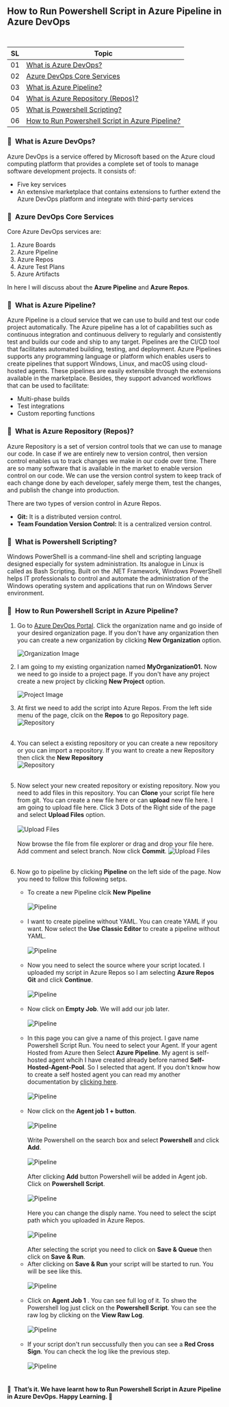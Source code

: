 ## <p align=left>How to Run Powershell Script in Azure Pipeline in Azure DevOps <br> <br> </p>
| **SL** | **Topic** |
| --- | --- |
| 01 | [What is Azure DevOps?](#01) |
| 02 | [Azure DevOps Core Services](#02) |
| 03 | [What is Azure Pipeline?](#03) |
| 04 | [What is Azure Repository (Repos)?](#04) |
| 05 | [What is Powershell Scripting?](#05) |
| 06 | [How to Run Powershell Script in Azure Pipeline?](#06) |

### <a name="01">:diamond_shape_with_a_dot_inside: &nbsp;What is Azure DevOps?</a> 
Azure DevOps is a service offered by Microsoft based on the Azure cloud computing platform that provides a complete set of tools to manage software development projects. It consists of:
- Five key services
- An extensive marketplace that contains extensions to further extend the Azure DevOps platform and integrate with third-party services

### <a name="02">:diamond_shape_with_a_dot_inside: &nbsp;Azure DevOps Core Services</a>
Core Azure DevOps services are:
1. Azure Boards
2. Azure Pipeline
3. Azure Repos
4. Azure Test Plans
5. Azure Artifacts

In here I will discuss about the **Azure Pipeline** and **Azure Repos**.
### <a name="03">:diamond_shape_with_a_dot_inside: &nbsp;What is Azure Pipeline?</a>
Azure Pipeline is a cloud service that we can use to build and test our code project automatically. The Azure pipeline has a lot of capabilities such as continuous integration and continuous delivery to regularly and consistently test and builds our code and ship to any target.
Pipelines are the CI/CD tool that facilitates automated building, testing, and deployment. Azure Pipelines supports any programming language or platform which enables users to create pipelines that support Windows, Linux, and macOS using cloud-hosted agents.
These pipelines are easily extensible through the extensions available in the marketplace. Besides, they support advanced workflows that can be used to facilitate:
- Multi-phase builds
- Test integrations
- Custom reporting functions

### <a name="04">:diamond_shape_with_a_dot_inside: &nbsp;What is Azure Repository (Repos)?</a>
Azure Repository is a set of version control tools that we can use to manage our code. In case if we are entirely new to version control, then version control enables us to track changes we make in our code over time. There are so many software that is available in the market to enable version control on our code. We can use the version control system to keep track of each change done by each developer, safely merge them, test the changes, and publish the change into production.

There are two types of version control in Azure Repos.
- **Git:** It is a distributed version control.
- **Team Foundation Version Control:** It is a centralized version control.

### <a name="05">:diamond_shape_with_a_dot_inside: &nbsp;What is Powershell Scripting?</a>
Windows PowerShell is a command-line shell and scripting language designed especially for system administration. Its analogue in Linux is called as Bash Scripting. Built on the .NET Framework, Windows PowerShell helps IT professionals to control and automate the administration of the Windows operating system and applications that run on Windows Server environment.

### <a name="06">:diamond_shape_with_a_dot_inside: &nbsp;How to Run Powershell Script in Azure Pipeline?</a>
1. Go to [Azure DevOps Portal](https://dev.azure.com/). Click the organization name and go inside of your desired organization page. 
If you don't have any organization then you can create a new organization by clicking **New Organization** option.

   <img src= "https://github.com/Shadikul-Islam/Microsoft-Based-Work/blob/master/Azure%20DevOps-Create%20and%20Configure%20Self%20Hosted%20Agent/Images/Image-1.png" alt="Organization Image">
2. I am going to my existing organization named **MyOrganization01.** Now we need to go inside to a project page. If you don't have any project create a new project by clicking **New Project** option.

   <img src= "https://github.com/Shadikul-Islam/Microsoft-Based-Work/blob/master/Azure%20DevOps-Create%20and%20Configure%20Self%20Hosted%20Agent/Images/Image-2.png" alt="Project Image">
3. At first we need to add the script into Azure Repos. From the left side menu of the page, clcik on the **Repos** to go Repository page. 
   <img src= "https://github.com/Shadikul-Islam/Microsoft-Based-Projects/blob/master/Azure%20DevOps-How%20to%20Run%20Powershell%20Script%20in%20Azure%20Pipeline/Images/Image-4.png" alt="Repository"> <br><br>

4. You can select a existing repository or you can create a new repository or you can import a repository. If you want to create a new Repository then click the **New Repository** <br>
   <img src= "https://github.com/Shadikul-Islam/Microsoft-Based-Projects/blob/master/Azure%20DevOps-How%20to%20Run%20Powershell%20Script%20in%20Azure%20Pipeline/Images/Image-3.png" alt="Repository"> <br><br>
5. Now select your new created repository or existing repository. Now you need to add files in this repository. You can **Clone** your script file here from git. You can create a new file here or can **upload** new file here. I am going to upload file here. Click 3 Dots of the Right side of the page and select **Upload Files** option. <br><br>
   <img src= "https://github.com/Shadikul-Islam/Microsoft-Based-Projects/blob/master/Azure%20DevOps-How%20to%20Run%20Powershell%20Script%20in%20Azure%20Pipeline/Images/Image-1.png" alt="Upload Files"> <br><br>
   Now browse the file from file explorer or drag and drop your file here. Add comment and select branch. Now click **Commit**.
<img src= "https://github.com/Shadikul-Islam/Microsoft-Based-Projects/blob/master/Azure%20DevOps-How%20to%20Run%20Powershell%20Script%20in%20Azure%20Pipeline/Images/Image-2.png" alt="Upload Files"> <br><br>
6. Now go to pipeline by clicking **Pipeline** on the left side of the page. Now you need to follow this following setps.
   - To create a new Pipeline clcik **New Pipeline** <br> <br>
     <img src= "https://github.com/Shadikul-Islam/Microsoft-Based-Projects/blob/master/Azure%20DevOps-How%20to%20Run%20Powershell%20Script%20in%20Azure%20Pipeline/Images/Image-5.png" alt="Pipeline"> <br><br>
   - I want to create pipeline without YAML. You can create YAML if you want. Now select the **Use Classic Editor** to create a pipeline without YAML. <br> <br>
     <img src= "https://github.com/Shadikul-Islam/Microsoft-Based-Projects/blob/master/Azure%20DevOps-How%20to%20Run%20Powershell%20Script%20in%20Azure%20Pipeline/Images/Image-6.png" alt="Pipeline"> <br><br>
   - Now you need to select the source where your script located. I uploaded my script in Azure Repos so I am selecting **Azure Repos Git** and click **Continue**. <br> <br>
     <img src= "https://github.com/Shadikul-Islam/Microsoft-Based-Projects/blob/master/Azure%20DevOps-How%20to%20Run%20Powershell%20Script%20in%20Azure%20Pipeline/Images/Image-7.png" alt="Pipeline"> <br><br>
   - Now click on **Empty Job**. We will add our job later. <br> <br>
     <img src= "https://github.com/Shadikul-Islam/Microsoft-Based-Projects/blob/master/Azure%20DevOps-How%20to%20Run%20Powershell%20Script%20in%20Azure%20Pipeline/Images/Image-8.png" alt="Pipeline"> <br><br>
   - In this page you can give a name of this project. I gave name Powershell Script Run. You need to select your Agent. If your agent Hosted from Azure then Select **Azure Pipeline**. My agent is self-hosted agent whcih I have created already before named **Self-Hosted-Agent-Pool**. So I selected that agent. If you don't know how to create a self hosted agent you can read my another documentation by [clicking here](https://github.com/Shadikul-Islam/Microsoft-Based-Projects/blob/master/Azure%20DevOps-Create%20and%20Configure%20Self%20Hosted%20Agent/DOCUMENTATION.MD).<br> <br>
     <img src= "https://github.com/Shadikul-Islam/Microsoft-Based-Projects/blob/master/Azure%20DevOps-How%20to%20Run%20Powershell%20Script%20in%20Azure%20Pipeline/Images/Image-9.png" alt="Pipeline"> <br><br>
   - Now click on the **Agent job 1 + button**. <br> <br>
     <img src= "https://github.com/Shadikul-Islam/Microsoft-Based-Projects/blob/master/Azure%20DevOps-How%20to%20Run%20Powershell%20Script%20in%20Azure%20Pipeline/Images/Image-10.png" alt="Pipeline"> <br><br>
     Write Powershell on the search box and select **Powershell** and click **Add**. <br> <br>
     <img src= "https://github.com/Shadikul-Islam/Microsoft-Based-Projects/blob/master/Azure%20DevOps-How%20to%20Run%20Powershell%20Script%20in%20Azure%20Pipeline/Images/Image-11.png" alt="Pipeline"> <br><br>
     After clicking **Add** button Powershell wiil be added in Agent job. Click on **Powershell Script**. <br> <br>
     <img src= "https://github.com/Shadikul-Islam/Microsoft-Based-Projects/blob/master/Azure%20DevOps-How%20to%20Run%20Powershell%20Script%20in%20Azure%20Pipeline/Images/Image-12.png" alt="Pipeline"> <br><br>
     Here you can change the disply name. You need to select the scipt path which you uploaded in Azure Repos. <br> <br>
     <img src= "https://github.com/Shadikul-Islam/Microsoft-Based-Projects/blob/master/Azure%20DevOps-How%20to%20Run%20Powershell%20Script%20in%20Azure%20Pipeline/Images/Image-13.png" alt="Pipeline"> <br><br>
     After selecting the script you need to click on **Save & Queue** then click on **Save & Run**.
   - After clicking on **Save & Run** your script will be started to run. You will be see like this. <br> <br> 
     <img src= "https://github.com/Shadikul-Islam/Microsoft-Based-Projects/blob/master/Azure%20DevOps-How%20to%20Run%20Powershell%20Script%20in%20Azure%20Pipeline/Images/Image-14.png" alt="Pipeline"> <br><br>
   - Click on **Agent Job 1** . You can see full log of it. To shwo the Powershell log just click on the **Powershell Script**. You can see the raw log by clicking on the **View Raw Log**. <br> <br>
     <img src= "https://github.com/Shadikul-Islam/Microsoft-Based-Projects/blob/master/Azure%20DevOps-How%20to%20Run%20Powershell%20Script%20in%20Azure%20Pipeline/Images/Image-15.png" alt="Pipeline"> <br><br>
   - If your script don't run seccussfully then you can see a **Red Cross Sign**. You can check the log like the previous step. <br> <br>
     <img src= "https://github.com/Shadikul-Islam/Microsoft-Based-Projects/blob/master/Azure%20DevOps-How%20to%20Run%20Powershell%20Script%20in%20Azure%20Pipeline/Images/Image-16.png" alt="Pipeline"> <br><br>
     
#### :diamond_shape_with_a_dot_inside: &nbsp;That’s it. We have learnt how to Run Powershell Script in Azure Pipeline in Azure DevOps. Happy Learning.  :diamond_shape_with_a_dot_inside: &nbsp;
